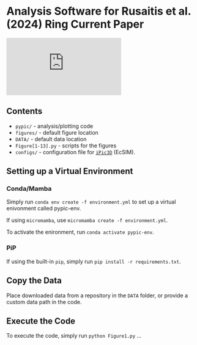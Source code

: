 # Analysis Software for Rusaitis et al. (2024) Ring Current Paper

![figure10.pdf](https://github.com/rusaitis/2024-Ring-Current-Paper/files/15066847/figure10.pdf)


## Contents

* `pypic/` - analysis/plotting code
* `figures/` - default figure location
* `DATA/` - default data location
* `Figure[1-13].py` - scripts for the figures
* `configs/` - configuration file for [`iPic3D`](https://github.com/CmPA/iPic3D) (EcSIM).

## Setting up a Virtual Environment

### Conda/Mamba

Simply run `conda env create -f environment.yml` to set up a virtual enivonment called pypic-env.

If using `micromamba`, use `micromamba create -f environment.yml`.

To activate the enironment, run `conda activate pypic-env`.

### PiP

If using the built-in `pip`, simply run `pip install -r requirements.txt`.


## Copy the Data

Place downloaded data from a repository in the `DATA` folder, or provide a custom data path in the code.

## Execute the Code

To execute the code, simply run `python Figure1.py` ...
